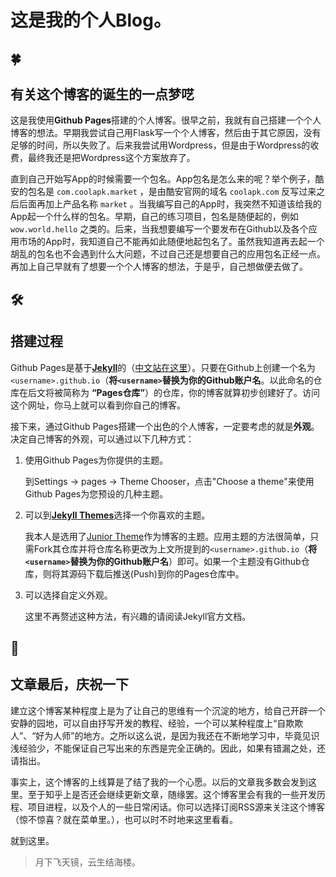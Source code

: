 # 这是我的个人Blog。 

## 🍀
## 有关这个博客的诞生的一点梦呓



这是我使用**Github Pages**搭建的个人博客。很早之前，我就有自己搭建一个个人博客的想法。早期我尝试自己用Flask写一个个人博客，然后由于其它原因，没有足够的时间，所以失败了。后来我尝试用Wordpress，但是由于Wordpress的收费，最终我还是把Wordpress这个方案放弃了。

直到自己开始写App的时候需要一个包名。App包名是怎么来的呢？举个例子，酷安的包名是 `com.coolapk.market` ，是由酷安官网的域名 `coolapk.com` 反写过来之后后面再加上产品名称 `market` 。当我编写自己的App时，我突然不知道该给我的App起一个什么样的包名。早期，自己的练习项目，包名是随便起的，例如 `wow.world.hello` 之类的。后来，当我想要编写一个要发布在Github以及各个应用市场的App时，我知道自己不能再如此随便地起包名了。虽然我知道再去起一个胡乱的包名也不会遇到什么大问题，不过自己还是想要自己的应用包名正经一点。再加上自己早就有了想要一个个人博客的想法，于是乎，自己想做便去做了。

## 🛠️
## 搭建过程


Github Pages是基于[**Jekyll**](https://jekyllrb.com/])的（[中文站在这里](https://jekyllcn.com/)）。只要在Github上创建一个名为`<username>.github.io`（**将`<username>`替换为你的Github账户名**。以此命名的仓库在后文将被简称为 **“Pages仓库”**）的仓库，你的博客就算初步创建好了。访问这个网址，你马上就可以看到你自己的博客。

接下来，通过Github Pages搭建一个出色的个人博客，一定要考虑的就是**外观**。决定自己博客的外观，可以通过以下几种方式：

1. 使用Github Pages为你提供的主题。

    到Settings -> pages -> Theme Chooser，点击"Choose a theme"来使用Github Pages为您预设的几种主题。
2. 可以到[**Jekyll Themes**](http://jekyllthemes.org/)选择一个你喜欢的主题。
    
    我本人是选用了[Junior Theme](http://jekyllthemes.org/themes/junior/)作为博客的主题。应用主题的方法很简单，只需Fork其仓库并将仓库名称更改为上文所提到的`<username>.github.io`（**将`<username>`替换为你的Github账户名**）即可。如果一个主题没有Github仓库，则将其源码下载后推送(Push)到你的Pages仓库中。

3. 可以选择自定义外观。

    这里不再赘述这种方法，有兴趣的请阅读Jekyll官方文档。

## 🎉
## 文章最后，庆祝一下

建立这个博客某种程度上是为了让自己的思维有一个沉淀的地方，给自己开辟一个安静的园地，可以自由抒写开发的教程、经验，一个可以某种程度上“自欺欺人”、“好为人师”的地方。之所以这么说，是因为我还在不断地学习中，毕竟见识浅经验少，不能保证自己写出来的东西是完全正确的。因此，如果有错漏之处，还请指出。

事实上，这个博客的上线算是了结了我的一个心愿。以后的文章我多数会发到这里。至于知乎上是否还会继续更新文章，随缘罢。这个博客里会有我的一些开发历程、项目进程，以及个人的一些日常闲话。你可以选择订阅RSS源来关注这个博客（惊不惊喜？就在菜单里。），也可以时不时地来这里看看。

就到这里。

> 月下飞天镜，云生结海楼。
